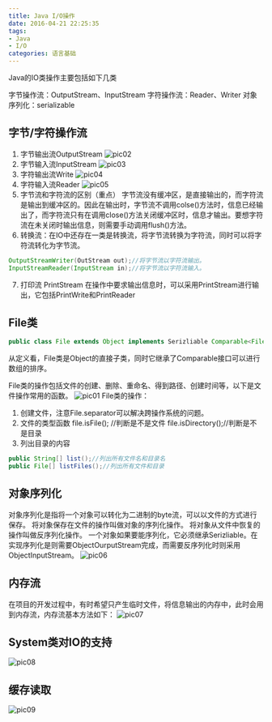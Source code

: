 ```yaml
---
title: Java I/O操作
date: 2016-04-21 22:25:35
tags: 
- Java
- I/O
categories: 语言基础
---
```


Java的IO类操作主要包括如下几类

字节操作流：OutputStream、InputStream
字符操作流：Reader、Writer
对象序列化：serializable

## 字节/字符操作流
 1. 字节输出流OutputStream
 ![pic02](http://7xruee.com1.z0.glb.clouddn.com/pic02.jpg)
 2. 字节输入流InputStream
 ![pic03](http://7xruee.com1.z0.glb.clouddn.com/pic03.jpg)
 3. 字符输出流Write
 ![pic04](http://7xruee.com1.z0.glb.clouddn.com/pic04.jpg)
 4. 字符输入流Reader
 ![pic05](http://7xruee.com1.z0.glb.clouddn.com/pic05.jpg)
 5. 字节流和字符流的区别（重点）
	字节流没有缓冲区，是直接输出的，而字符流是输出到缓冲区的。因此在输出时，字节流不调用colse()方法时，信息已经输出了，而字符流只有在调用close()方法关闭缓冲区时，信息才输出。要想字符流在未关闭时输出信息，则需要手动调用flush()方法。
 6. 转换流：在IO中还存在一类是转换流，将字节流转换为字符流，同时可以将字符流转化为字节流。
 
 ```java
OutputStreamWriter(OutStream out);//将字节流以字符流输出。
InputStreamReader(InputStream in);//将字节流以字符流输入。
```

 7. 打印流 PrintStream
	在操作中要求输出信息时，可以采用PrintStream进行输出，它包括PrintWrite和PrintReader

<!--more-->

## File类
```java
public class File extends Object implements Serizliable Comparable<File> 
```

从定义看，File类是Object的直接子类，同时它继承了Comparable接口可以进行数组的排序。

File类的操作包括文件的创建、删除、重命名、得到路径、创建时间等，以下是文件操作常用的函数。
![pic01](http://7xruee.com1.z0.glb.clouddn.com/pic01.jpg)
File类的操作：

 1. 创建文件，注意File.separator可以解决跨操作系统的问题。
 2. 文件的类型函数
       file.isFile(); //判断是不是文件
       file.isDirectory();//判断是不是目录
 3. 列出目录的内容
 ```java
public String[] list();//列出所有文件名和目录名
public File[] listFiles();//列出所有文件和目录
```

## 对象序列化

对象序列化是指将一个对象可以转化为二进制的byte流，可以以文件的方式进行保存。
将对象保存在文件的操作叫做对象的序列化操作。
将对象从文件中恢复的操作叫做反序列化操作。
一个对象如果要能序列化，它必须继承Serizliable。在实现序列化是则需要ObjectOurputStream完成，而需要反序列化时则采用ObjectInputStream。
![pic06](http://7xruee.com1.z0.glb.clouddn.com/pic06.jpg)
## 内存流

在项目的开发过程中，有时希望只产生临时文件，将信息输出的内存中，此时会用到内存流，内存流基本方法如下：
![pic07](http://7xruee.com1.z0.glb.clouddn.com/pic07.jpg)

## System类对IO的支持
![pic08](http://7xruee.com1.z0.glb.clouddn.com/pic08.jpg)

## 缓存读取
![pic09](http://7xruee.com1.z0.glb.clouddn.com/pic09.jpg)